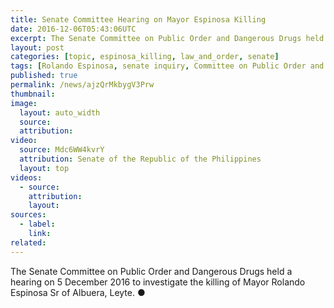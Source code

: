 ```yaml
---
title: Senate Committee Hearing on Mayor Espinosa Killing
date: 2016-12-06T05:43:06UTC
excerpt: The Senate Committee on Public Order and Dangerous Drugs held a hearing on 5 December 2016 to investigate the killing of Mayor Rolando Espinosa Sr of Albuera, Leyte.
layout: post
categories: [topic, espinosa_killing, law_and_order, senate]
tags: [Rolando Espinosa, senate inquiry, Committee on Public Order and Dangerous Drugs, Senate]
published: true
permalink: /news/ajzQrMkbygV3Prw
thumbnail:
image:
  layout: auto_width
  source: 
  attribution: 
video:
  source: Mdc6WW4kvrY
  attribution: Senate of the Republic of the Philippines
  layout: top
videos:
  - source: 
    attribution: 
    layout: 
sources:
  - label:
    link:
related:
---
```


The Senate Committee on Public Order and Dangerous Drugs held a hearing on 5 December 2016 to investigate the killing of Mayor Rolando Espinosa Sr of Albuera, Leyte.
&#x25cf;
